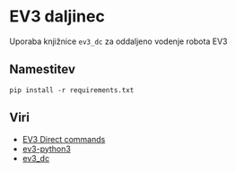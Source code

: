 # EV3 daljinec

Uporaba knjižnice `ev3_dc` za oddaljeno vodenje robota EV3

## Namestitev

`pip install -r requirements.txt`

## Viri

- [EV3 Direct commands](http://ev3directcommands.blogspot.com)
- [ev3-python3](https://github.com/ChristophGaukel/ev3-python3)
- [ev3_dc](https://ev3-dc.readthedocs.io/en/latest/)
